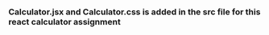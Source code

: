 ### Calculator.jsx and Calculator.css is added in the src file for this react calculator assignment
